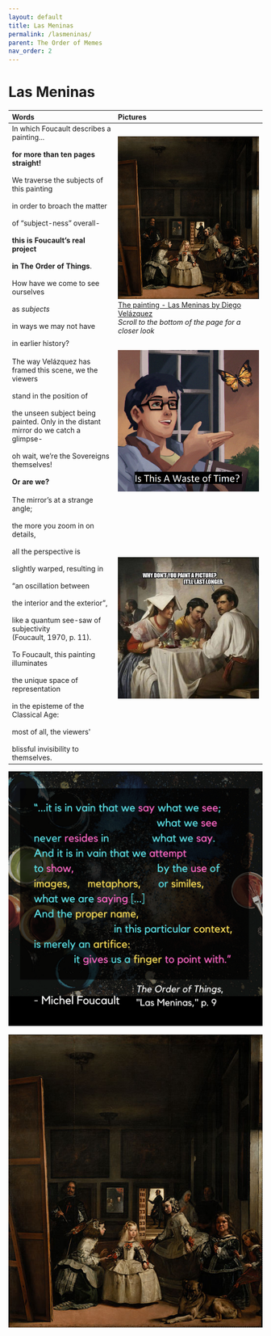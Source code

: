 ```yaml
---
layout: default
title: Las Meninas
permalink: /lasmeninas/
parent: The Order of Memes
nav_order: 2
---
```


# Las Meninas

| Words | Pictures |
|:---------------------------------|:------------------------------------------------------|
| In which Foucault describes a painting... <br> <br> **for more than ten pages straight!** <br> <br> We traverse the subjects of this painting <br> <br> in order to broach the matter <br> <br> of “subject-ness” overall- <br> <br> **this is Foucault’s real project** <br> <br> **in The Order of Things**. <br> <br> How have we come to see ourselves <br> <br> as *subjects* <br> <br> in ways we may not have <br> <br> in earlier history? | ![The painting - Las Meninas](../memes/lasmeninas_small.jpg) [The painting - Las Meninas by Diego Velázquez](https://en.wikipedia.org/wiki/Las_Meninas) <br> *Scroll to the bottom of the page for a closer look* |
| The way Velázquez has framed this scene, we the viewers <br> <br> stand in the position of <br> <br> the unseen subject being painted. Only in the distant mirror do we catch a glimpse- <br> <br> oh wait, we’re the Sovereigns themselves! <br> <br> **Or are we?** | ![a much later form of conceptual representation](../memes/wasteoftime.png) |
| The mirror’s at a strange angle; <br> <br> the more you zoom in on details, <br> <br> all the perspective is <br> <br> slightly warped, resulting in <br> <br> “an oscillation between <br> <br>  the interior and the exterior”, <br> <br> like a quantum see-saw of subjectivity <br> (Foucault, 1970, p. 11). <br> <br>  To Foucault, this painting illuminates <br> <br> the unique space of representation <br> <br> in the episteme of the Classical Age: <br> <br>  most of all, the viewers' <br> <br> blissful invisibility to themselves. | ![paint a picture](../memes/paintapicture.jpg) |

![Las Meninas](../graphics/toot_lasmeninas_graphic.png)

![The painting - Las Meninas](../memes/lasmeninas_small.jpg)